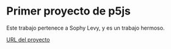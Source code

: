 # Primer proyecto de p5js

Este trabajo pertenece a Sophy Levy, y es un trabajo hermoso.

 [URL del proyecto](https://editor.p5js.org/SophieSoph/sketches/WjM_K8qTz)